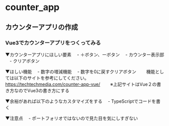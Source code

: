 # counter_app
## カウンターアプリの作成
### Vue3でカウンターアプリをつくってみる
▼カウンターアプリにほしい要素
　- ＋ボタン、ーボタン
　- カウンター表示部
　- クリアボタン

▼ほしい機能
　- 数字の増減機能
　- 数字を0に戻すクリアボタン
　　機能としては以下のサイトを参考にしてください。
　　https://techtechmedia.com/counter-app-vue/
　　※上記サイトはVue２の書き方なのでVue3の書き方にする

▼余裕があれば以下のようなカスタマイズをする
　- TypeScriptでコードを書く

▼注意点
　- ポートフォリオではないので見た目を気にしすぎない


